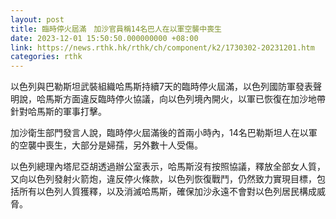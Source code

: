 ```yaml
---
layout: post
title: 臨時停火屆滿　加沙官員稱14名巴人在以軍空襲中喪生
date: 2023-12-01 15:50:50.000000000 +08:00
link: https://news.rthk.hk/rthk/ch/component/k2/1730302-20231201.htm
categories: rthk
---
```


以色列與巴勒斯坦武裝組織哈馬斯持續7天的臨時停火屆滿，以色列國防軍發表聲明說，哈馬斯方面違反臨時停火協議，向以色列境內開火，以軍已恢復在加沙地帶針對哈馬斯的軍事打擊。

加沙衛生部門發言人說，臨時停火屆滿後的首兩小時內，14名巴勒斯坦人在以軍的空襲中喪生，大部分是婦孺，另外數十人受傷。

以色列總理內塔尼亞胡透過辦公室表示，哈馬斯沒有按照協議，釋放全部女人質，又向以色列發射火箭炮，違反停火條款，以色列恢復戰鬥，仍然致力實現目標，包括所有以色列人質獲釋，以及消滅哈馬斯，確保加沙永遠不會對以色列居民構成威脅。
